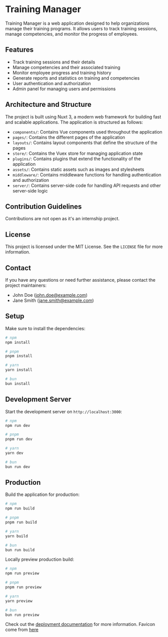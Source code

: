 # Training Manager

Training Manager is a web application designed to help organizations manage their training programs. It allows users to track training sessions, manage competencies, and monitor the progress of employees.

## Features

- Track training sessions and their details
- Manage competencies and their associated training
- Monitor employee progress and training history
- Generate reports and statistics on training and competencies
- User authentication and authorization
- Admin panel for managing users and permissions

## Architecture and Structure

The project is built using Nuxt 3, a modern web framework for building fast and scalable applications. The application is structured as follows:

- `components/`: Contains Vue components used throughout the application
- `pages/`: Contains the different pages of the application
- `layouts/`: Contains layout components that define the structure of the pages
- `store/`: Contains the Vuex store for managing application state
- `plugins/`: Contains plugins that extend the functionality of the application
- `assets/`: Contains static assets such as images and stylesheets
- `middleware/`: Contains middleware functions for handling authentication and authorization
- `server/`: Contains server-side code for handling API requests and other server-side logic

## Contribution Guidelines

Contributions are not open as it's an internship project.

## License

This project is licensed under the MIT License. See the `LICENSE` file for more information.

## Contact

If you have any questions or need further assistance, please contact the project maintainers:

- John Doe (john.doe@example.com)
- Jane Smith (jane.smith@example.com)

## Setup

Make sure to install the dependencies:

```bash
# npm
npm install

# pnpm
pnpm install

# yarn
yarn install

# bun
bun install
```

## Development Server

Start the development server on `http://localhost:3000`:

```bash
# npm
npm run dev

# pnpm
pnpm run dev

# yarn
yarn dev

# bun
bun run dev
```

## Production

Build the application for production:

```bash
# npm
npm run build

# pnpm
pnpm run build

# yarn
yarn build

# bun
bun run build
```

Locally preview production build:

```bash
# npm
npm run preview

# pnpm
pnpm run preview

# yarn
yarn preview

# bun
bun run preview
```

Check out the [deployment documentation](https://nuxt.com/docs/getting-started/deployment) for more information.
Favicon come from [here](https://favicon.io/emoji-favicons/spiral-calendar)
